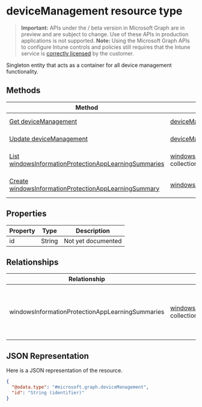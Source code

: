 ﻿# deviceManagement resource type

> **Important:** APIs under the / beta version in Microsoft Graph are in preview and are subject to change. Use of these APIs in production applications is not supported.
> **Note:** Using the Microsoft Graph APIs to configure Intune controls and policies still requires that the Intune service is [correctly licensed](https://go.microsoft.com/fwlink/?linkid=839381) by the customer.

Singleton entity that acts as a container for all device management functionality.
## Methods
|Method|Return Type|Description|
|---|---|---|
|[Get deviceManagement](https://developer.microsoft.com/en-us/graph/docs/api-reference/beta/api/api/intune_wip_devicemanagement_get.md)|[deviceManagement](https://developer.microsoft.com/en-us/graph/docs/api-reference/beta/api/resources/intune_wip_devicemanagement.md)|Read properties and relationships of the [deviceManagement](https://developer.microsoft.com/en-us/graph/docs/api-reference/beta/api/resources/intune_wip_devicemanagement.md) object.|
|[Update deviceManagement](https://developer.microsoft.com/en-us/graph/docs/api-reference/beta/api/api/intune_wip_devicemanagement_update.md)|[deviceManagement](https://developer.microsoft.com/en-us/graph/docs/api-reference/beta/api/resources/intune_wip_devicemanagement.md)|Update the properties of a [deviceManagement](https://developer.microsoft.com/en-us/graph/docs/api-reference/beta/api/resources/intune_wip_devicemanagement.md) object.|
|[List windowsInformationProtectionAppLearningSummaries](https://developer.microsoft.com/en-us/graph/docs/api-reference/beta/api/api/intune_wip_windowsinformationprotectionapplearningsummary_list.md)|[windowsInformationProtectionAppLearningSummary](https://developer.microsoft.com/en-us/graph/docs/api-reference/beta/api/resources/intune_wip_windowsinformationprotectionapplearningsummary.md) collection|List properties and relationships of the [windowsInformationProtectionAppLearningSummary](https://developer.microsoft.com/en-us/graph/docs/api-reference/beta/api/resources/intune_wip_windowsinformationprotectionapplearningsummary.md) objects.|
|[Create windowsInformationProtectionAppLearningSummary](https://developer.microsoft.com/en-us/graph/docs/api-reference/beta/api/api/intune_wip_windowsinformationprotectionapplearningsummary_create.md)|[windowsInformationProtectionAppLearningSummary](https://developer.microsoft.com/en-us/graph/docs/api-reference/beta/api/resources/intune_wip_windowsinformationprotectionapplearningsummary.md)|Create a new [windowsInformationProtectionAppLearningSummary](https://developer.microsoft.com/en-us/graph/docs/api-reference/beta/api/resources/intune_wip_windowsinformationprotectionapplearningsummary.md) object.|

## Properties
|Property|Type|Description|
|---|---|---|
|id|String|Not yet documented|

## Relationships
|Relationship|Type|Description|
|---|---|---|
|windowsInformationProtectionAppLearningSummaries|[windowsInformationProtectionAppLearningSummary](https://developer.microsoft.com/en-us/graph/docs/api-reference/beta/api/resources/intune_wip_windowsinformationprotectionapplearningsummary.md) collection|The windows information protection app learning summaries.|

## JSON Representation
Here is a JSON representation of the resource.
<!-- {
  "blockType": "resource",
  "keyProperty": "id",
  "@odata.type": "microsoft.graph.deviceManagement"
}
-->
```json
{
  "@odata.type": "#microsoft.graph.deviceManagement",
  "id": "String (identifier)"
}
```



